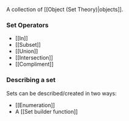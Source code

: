 A collection of [[Object (Set Theory)|objects]].
### Set Operators
- [[In]]
- [[Subset]]
- [[Union]]
- [[Intersection]]
- [[Compliment]]
### Describing a set
Sets can be described/created in two ways:
- [[Enumeration]]
- A [[Set builder function]]
